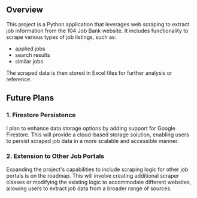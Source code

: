 ## Overview
This project is a Python application that leverages web scraping to extract job information from the 104 Job Bank website. 
It includes functionality to scrape various types of job listings, such as:
 - applied jobs
 - search results
 - similar jobs

The scraped data is then stored in Excel files for further analysis or reference.

## Future Plans
### 1. Firestore Persistence
I plan to enhance data storage options by adding support for Google Firestore. This will provide a cloud-based storage 
solution, enabling users to persist scraped job data in a more scalable and accessible manner.

### 2. Extension to Other Job Portals
Expanding the project's capabilities to include scraping logic for other job portals is on the roadmap. 
This will involve creating additional scraper classes or modifying the existing logic to accommodate different websites, 
allowing users to extract job data from a broader range of sources.

[//]: # (### 3. Improved Configurability)

[//]: # (I aim to make the project more configurable by introducing settings or configuration files. This will allow users to )

[//]: # (easily customize parameters such as search criteria, headers, and storage locations without modifying the code directly.)

[//]: # (### 4. GUI Interface)

[//]: # (Considering the user experience, I plan to develop a simple graphical user interface &#40;GUI&#41; that facilitates easier )

[//]: # (interaction with the scraper. The GUI will provide options for initiating different types of scrapes, viewing results, )

[//]: # (and managing storage preferences.)
